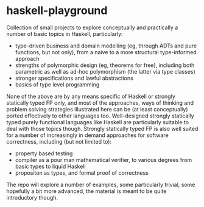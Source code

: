# haskell-playground

Collection of small projects to explore conceptually and practically a number of basic topics in Haskell, particularly: 
* type-driven business and domain modelling (eg, through ADTs and pure functions, but not only), from a naive to a more structural type-informed approach
* strengths of polymorphic design (eg, theorems for free), including both parametric as well as ad-hoc polymorphism (the latter via type classes)
* stronger specifications and lawful abstractions
* basics of type level programming 

None of the above are by any means specific of Haskell or strongly statically typed FP only, and most of the approaches, ways of thinking and problem solving strategies illustrated here can be (at least conceptually) ported effectively to other languages too. Well-designed strongly statically typed purely functional languages like Haskell are particularly suitable to deal with those topics though. Strongly statically typed FP is also well suited for a number of increasingly in demand approaches for software correctness, including (but not limited to): 
* property based testing 
* compiler as a pour man mathematical verifier, to various degrees from basic types to liquid Haskell 
* propositon as types, and formal proof of correctness 

The repo will explore a number of examples, some particularly trivial, some hopefully a bit more advanced, the material is meant to be quite introductory though. 
